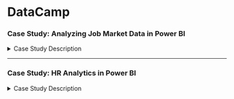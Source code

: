 # DataCamp

### Case Study: Analyzing Job Market Data in Power BI

<details>
<summary> Case Study Description </summary>
<br>
 
 In this Power BI case study, you’ll explore a real-world job posting dataset to uncover insights for a fictional recruitment company called DataSearch. Using what you’ve learned from previous courses, you’ll use Power Query to investigate and clean the data to find out what skills are most in-demand for data scientists, data analysts, and data engineers. You’ll then use DAX to build insightful visualizations of your findings. Finally, you’ll bring it all together using everything Power BI has to offer to create a business dashboard so that you can answer questions for the DataSearch team.

</details>

----

### Case Study: HR Analytics in Power BI

<details>
<summary> Case Study Description </summary>
<br>

In this Power BI case study, you will be exploring a dataset for a fictitious software company called Atlas Labs. This course focuses on helping you import, analyze and visualize Human Resources data in Power BI. Building on your existing knowledge of the platform, you'll learn how to effectively work with Power BI using example data. You’ll carry out exploratory data analysis and will use DAX to help build powerful visualizations. You’ll finish your analysis by diving deeper into attrition and what factors impact attrition. This analysis will help the organization determine what action they will need to take to retain more employees. We’ll finalize the case study by making design changes to our report that provides a clean, branded design.
  
</details>
